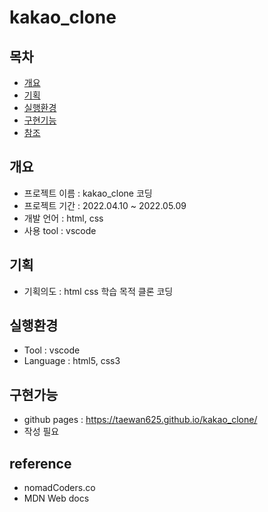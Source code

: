 # kakao_clone

## 목차
  - [개요](##개요)
  - [기획](#기획)
  - [실행환경](#실행환경)
  - [구현기능](#구현기능)
  - [참조](#reference)

## 개요
- 프로젝트 이름 : kakao_clone 코딩
- 프로젝트 기간 : 2022.04.10 ~ 2022.05.09
- 개발 언어    : html, css
- 사용 tool   : vscode

## 기획
- 기획의도 : html css 학습 목적 클론 코딩

## 실행환경
- Tool : vscode
- Language : html5, css3

## 구현가능
- github pages :  https://taewan625.github.io/kakao_clone/
- 작성 필요



## reference
- nomadCoders.co
- MDN Web docs

